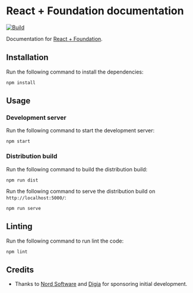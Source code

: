 # React + Foundation documentation

[![Build](https://github.com/digiaonline/react-foundation-docs/actions/workflows/build.yml/badge.svg)](https://github.com/digiaonline/react-foundation-docs/actions)

Documentation for [React + Foundation](https://github.com/digiaonline/react-foundation).

## Installation

Run the following command to install the dependencies:

```
npm install
```

## Usage

### Development server

Run the following command to start the development server:

```
npm start
```

### Distribution build

Run the following command to build the distribution build:

```
npm run dist
```

Run the following command to serve the distribution build on `http://localhost:5000/`:

```
npm run serve
```

## Linting

Run the following command to run lint the code:

```
npm lint
```

## Credits

* Thanks to [Nord Software](https://twitter.com/nordsoftware) and [Digia](https://digia.com/en/) for sponsoring initial development.
